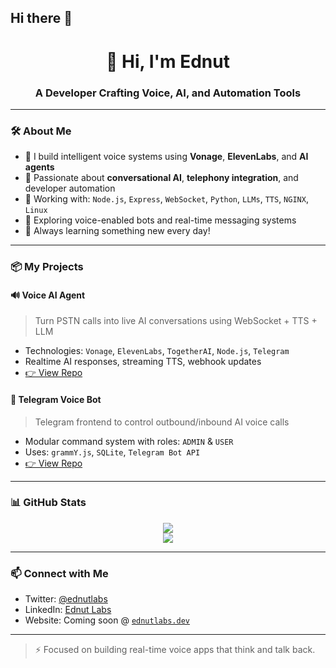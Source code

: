 ## Hi there 👋

<!--
**ednutlabs/ednutlabs** is a ✨ _special_ ✨ repository because its `README.md` (this file) appears on your GitHub profile.

Here are some ideas to get you started:

- 🔭 I’m currently working on ...
- 🌱 I’m currently learning ...
- 👯 I’m looking to collaborate on ...
- 🤔 I’m looking for help with ...
- 💬 Ask me about ...
- 📫 How to reach me: ...
- 😄 Pronouns: ...
- ⚡ Fun fact: ...
-->
<h1 align="center">👋 Hi, I'm Ednut</h1>
<h3 align="center">A Developer Crafting Voice, AI, and Automation Tools</h3>

---

### 🛠️ About Me

- 🚀 I build intelligent voice systems using **Vonage**, **ElevenLabs**, and **AI agents**
- 🤖 Passionate about **conversational AI**, **telephony integration**, and developer automation
- 🧰 Working with: `Node.js`, `Express`, `WebSocket`, `Python`, `LLMs`, `TTS`, `NGINX`, `Linux`
- 📡 Exploring voice-enabled bots and real-time messaging systems
- 🧠 Always learning something new every day!

---

### 📦 My Projects

#### 🔊 Voice AI Agent
> Turn PSTN calls into live AI conversations using WebSocket + TTS + LLM
- Technologies: `Vonage`, `ElevenLabs`, `TogetherAI`, `Node.js`, `Telegram`
- Realtime AI responses, streaming TTS, webhook updates
- [👉 View Repo](https://github.com/ednutlabs/voice-ai-agent)

#### 🤖 Telegram Voice Bot
> Telegram frontend to control outbound/inbound AI voice calls
- Modular command system with roles: `ADMIN` & `USER`
- Uses: `grammY.js`, `SQLite`, `Telegram Bot API`
- [👉 View Repo](https://github.com/ednutlabs/telegram-voice-bot)

---

### 📊 GitHub Stats

<p align="center">
  <img src="https://github-readme-stats.vercel.app/api?username=ednutlabs&show_icons=true&theme=tokyonight" />
  <br/>
  <img src="https://github-readme-streak-stats.herokuapp.com/?user=ednutlabs&theme=tokyonight" />
</p>

---

### 📫 Connect with Me

- Twitter: [@ednutlabs](https://twitter.com/ednutlabs)
- LinkedIn: [Ednut Labs](https://linkedin.com/in/ednutlabs)
- Website: Coming soon @ [`ednutlabs.dev`](https://ednutlabs.dev)

---

> ⚡ Focused on building real-time voice apps that think and talk back.
